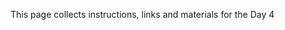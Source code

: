 This page collects instructions, links and materials for the Day 4
<script>
import README from 'Day4/CellSegmentationOnLargeImagesI/README.md'
</script>

<!--@include:./Day4/CellSegmentationOnLargeImagesI/README.md-->

